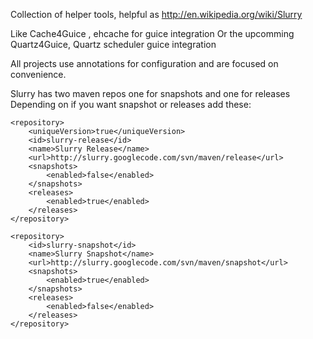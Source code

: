 Collection of helper tools, helpful as http://en.wikipedia.org/wiki/Slurry

Like Cache4Guice , ehcache for guice integration
Or the upcomming Quartz4Guice, Quartz scheduler guice integration

All projects use annotations for configuration and are focused on convenience.

Slurry has two maven repos one for snapshots and one for releases
Depending on if you want snapshot or releases add these:
```
<repository>
	<uniqueVersion>true</uniqueVersion>
	<id>slurry-release</id>
	<name>Slurry Release</name>
	<url>http://slurry.googlecode.com/svn/maven/release</url>
	<snapshots>
		<enabled>false</enabled>
	</snapshots>
	<releases>
		<enabled>true</enabled>
	</releases>
</repository>

```

```
<repository>
	<id>slurry-snapshot</id>
	<name>Slurry Snapshot</name>
	<url>http://slurry.googlecode.com/svn/maven/snapshot</url>
	<snapshots>
		<enabled>true</enabled>
	</snapshots>
	<releases>
		<enabled>false</enabled>
	</releases>
</repository>
```